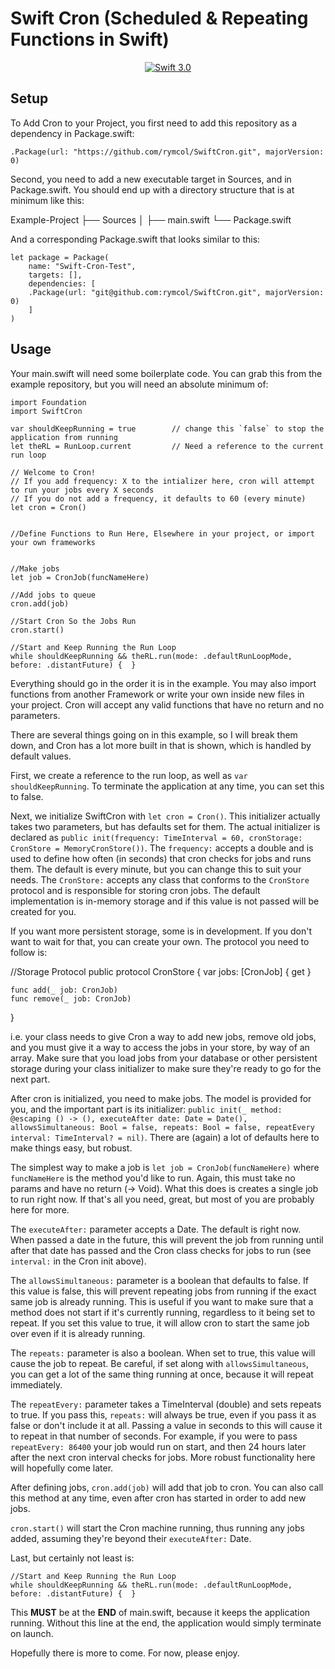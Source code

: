 # Swift Cron (Scheduled & Repeating Functions in Swift)

<p align="center">
    <a href="https://developer.apple.com/swift/" target="_blank">
        <img src="https://img.shields.io/badge/Swift-3.0-orange.svg?style=flat" alt="Swift 3.0">
    </a>
</p>

## Setup

To Add Cron to your Project, you first need to add this repository as a dependency in Package.swift:

```
.Package(url: "https://github.com/rymcol/SwiftCron.git", majorVersion: 0)
```

Second, you need to add a new executable target in Sources, and in Package.swift. You should end up with a directory structure that is at minimum like this:

Example-Project
├── Sources
│   ├── main.swift
└── Package.swift

And a corresponding Package.swift that looks similar to this:

```
let package = Package(
    name: "Swift-Cron-Test",
    targets: [],
    dependencies: [
    .Package(url: "git@github.com:rymcol/SwiftCron.git", majorVersion: 0)
    ]
)
```

## Usage

Your main.swift will need some boilerplate code. You can grab this from the example repository, but you will need an absolute minimum of:

```
import Foundation
import SwiftCron

var shouldKeepRunning = true        // change this `false` to stop the application from running
let theRL = RunLoop.current         // Need a reference to the current run loop

// Welcome to Cron!
// If you add frequency: X to the intializer here, cron will attempt to run your jobs every X seconds
// If you do not add a frequency, it defaults to 60 (every minute)
let cron = Cron()


//Define Functions to Run Here, Elsewhere in your project, or import your own frameworks 


//Make jobs
let job = CronJob(funcNameHere)

//Add jobs to queue
cron.add(job)

//Start Cron So the Jobs Run
cron.start()

//Start and Keep Running the Run Loop
while shouldKeepRunning && theRL.run(mode: .defaultRunLoopMode, before: .distantFuture) {  }

```

Everything should go in the order it is in the example. You may also import functions from another Framework or write your own inside new files in your project. Cron will accept any valid functions that have no return and no parameters. 

There are several things going on in this example, so I will break them down, and Cron has a lot more built in that is shown, which is handled by default values. 

First, we create a reference to the run loop, as well as `var shouldKeepRunning`. To terminate the application at any time, you can set this to false. 

Next, we initialize SwiftCron with `let cron = Cron()`. This initializer actually takes two parameters, but has defaults set for them. The actual initializer is declared as `public init(frequency: TimeInterval = 60, cronStorage: CronStore = MemoryCronStore())`. The `frequency:` accepts a double and is used to define how often (in seconds) that cron checks for jobs and runs them. The default is every minute, but you can change this to suit your needs. The `CronStore:` accepts any class that conforms to the `CronStore` protocol and is responsible for storing cron jobs. The default implementation is in-memory storage and if this value is not passed will be created for you. 

If you want more persistent storage, some is in development. If you don't want to wait for that, you can create your own. The protocol you need to follow is: 

//Storage Protocol
public protocol CronStore {
    var jobs: [CronJob] { get }
    
    func add(_ job: CronJob)
    func remove(_ job: CronJob)
}

i.e. your class needs to give Cron a way to add new jobs, remove old jobs, and you must give it a way to access the jobs in your store, by way of an array. Make sure that you load jobs from your database or other persistent storage during your class initializer to make sure they're ready to go for the next part. 

After cron is initialized, you need to make jobs. The model is provided for you, and the important part is its initializer: `public init(_ method: @escaping () -> (), executeAfter date: Date = Date(), allowsSimultaneous: Bool = false, repeats: Bool = false, repeatEvery interval: TimeInterval? = nil)`. There are (again) a lot of defaults here to make things easy, but robust. 

The simplest way to make a job is `let job = CronJob(funcNameHere)` where `funcNameHere` is the method you'd like to run. Again, this must take no params and have no return (-> Void). What this does is creates a single job to run right now. If that's all you need, great, but most of you are probably here for more. 

The `executeAfter:` parameter accepts a Date. The default is right now. When passed a date in the future, this will prevent the job from running until after that date has passed and the Cron class checks for jobs to run (see `interval:` in the Cron init above). 

The `allowsSimultaneous:` parameter is a boolean that defaults to false. If this value is false, this will prevent repeating jobs from running if the exact same job is already running. This is useful if you want to make sure that a method does not start if it's currently running, regardless to it being set to repeat. If you set this value to true, it will allow cron to start the same job over even if it is already running. 

The `repeats:` parameter is also a boolean. When set to true, this value will cause the job to repeat. Be careful, if set along with `allowsSimultaneous`, you can get a lot of the same thing running at once, because it will repeat immediately. 

The `repeatEvery:` parameter takes a TimeInterval (double) and sets repeats to true. If you pass this, `repeats:` will always be true, even if you pass it as false or don't include it at all. Passing a value in seconds to this will cause it to repeat in that number of seconds. For example, if you were to pass `repeatEvery: 86400` your job would run on start, and then 24 hours later after the next cron interval checks for jobs. More robust functionality here will hopefully come later. 

After defining jobs, `cron.add(job)` will add that job to cron. You can also call this method at any time, even after cron has started in order to add new jobs. 

`cron.start()` will start the Cron machine running, thus running any jobs added, assuming they're beyond their `executeAfter:` Date. 

Last, but certainly not least is:

```
//Start and Keep Running the Run Loop
while shouldKeepRunning && theRL.run(mode: .defaultRunLoopMode, before: .distantFuture) {  }
```

This **MUST** be at the **END** of main.swift, because it keeps the application running. Without this line at the end, the application would simply terminate on launch. 

Hopefully there is more to come. For now, please enjoy. 